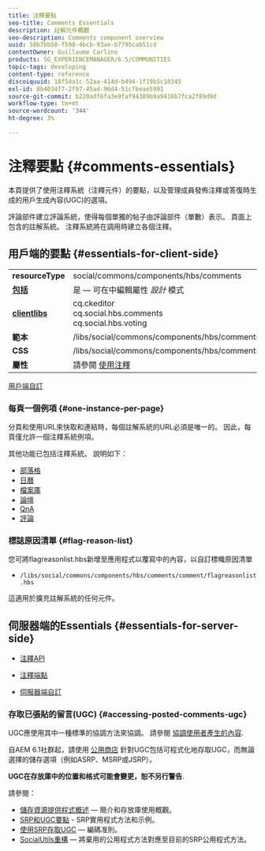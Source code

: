```yaml
---
title: 注釋要點
seo-title: Comments Essentials
description: 註解元件概觀
seo-description: Comments component overview
uuid: 58b7bb58-f598-4bcb-93ae-b7795cab51cd
contentOwner: Guillaume Carlino
products: SG_EXPERIENCEMANAGER/6.5/COMMUNITIES
topic-tags: developing
content-type: reference
discoiquuid: 18f54a1c-52aa-414d-b494-1f19b5c10345
exl-id: 8b4034f7-2f97-45ad-96d4-51cfbeae5991
source-git-commit: b220adf6fa3e9faf94389b9a9416b7fca2f89d9d
workflow-type: tm+mt
source-wordcount: '344'
ht-degree: 3%

---
```


# 注釋要點 {#comments-essentials}

本頁提供了使用注釋系統（注釋元件）的要點，以及管理成員發佈注釋或答復時生成的用戶生成內容(UGC)的選項。

評論部件建立評論系統，使得每個單獨的帖子由評論部件（單數）表示。 頁面上包含的註解系統。 注釋系統將在調用時建立各個注釋。

## 用戶端的要點 {#essentials-for-client-side}

<table>
 <tbody>
  <tr>
   <td> <strong>resourceType</strong></td>
   <td> social/commons/components/hbs/comments</td>
  </tr>
  <tr>
   <td> <a href="scf.md#add-or-include-a-communities-component"><strong>包括</strong></a></td>
   <td>是 — 可在中編輯屬性 <i>設計 </i>模式</td>
  </tr>
  <tr>
   <td> <a href="client-customize.md#clientlibs-for-scf"><strong>clientlibs</strong></a></td>
   <td>cq.ckeditor<br /> cq.social.hbs.comments<br /> cq.social.hbs.voting</td>
  </tr>
  <tr>
   <td> <strong>範本</strong></td>
   <td> /libs/social/commons/components/hbs/comments/comments.hbs<br /> </td>
  </tr>
  <tr>
   <td> <strong>CSS</strong></td>
   <td> /libs/social/commons/components/hbs/comments/clientlibs/commentsystem.css</td>
  </tr>
  <tr>
   <td><strong> 屬性</strong></td>
   <td> 請參閱 <a href="comments.md">使用注釋</a></td>
  </tr>
 </tbody>
</table>

[用戶端自訂](client-customize.md)

### 每頁一個例項 {#one-instance-per-page}

分頁和使用URL來快取和連結時，每個註解系統的URL必須是唯一的。 因此，每頁僅允許一個注釋系統例項。

其他功能已包括注釋系統。 說明如下：

* [部落格](blog-developer-basics.md)
* [日曆](calendar-basics-for-developers.md)
* [檔案庫](essentials-file-library.md)
* [論壇](essentials-forum.md)
* [QnA](qna-essentials.md)
* [評論](reviews-basics.md)

### 標誌原因清單 {#flag-reason-list}

您可將flagreasonlist.hbs新增至應用程式以覆寫中的內容，以自訂標幟原因清單

* `/libs/social/commons/components/hbs/comments/comment/flagreasonlist.hbs`

這適用於擴充註解系統的任何元件。

## 伺服器端的Essentials {#essentials-for-server-side}

* [注釋API](https://helpx.adobe.com/experience-manager/6-5/sites/developing/using/reference-materials/javadoc/com/adobe/cq/social/commons/comments/api/package-summary.html)

* [注釋端點](https://helpx.adobe.com/experience-manager/6-5/sites/developing/using/reference-materials/javadoc/com/adobe/cq/social/commons/comments/endpoints/package-summary.html)

* [伺服器端自訂](server-customize.md)

### 存取已張貼的留言(UGC) {#accessing-posted-comments-ugc}

UGC應使用其中一種標準的協調方法來協調。
請參閱 [協調使用者產生的內容](moderate-ugc.md).

自AEM 6.1社群起，請使用 [公用商店](working-with-srp.md) 針對UGC包括可程式化地存取UGC，而無論選擇的儲存選項（例如ASRP、MSRP或JSRP）。

**UGC在存放庫中的位置和格式可能會變更，恕不另行警告**.

請參閱：

* [儲存資源提供程式概述](srp.md)  — 簡介和存放庫使用概觀。
* [SRP和UGC要點](srp-and-ugc.md) - SRP實用程式方法和示例。
* [使用SRP存取UGC](accessing-ugc-with-srp.md)  — 編碼准則。
* [SocialUtils重構](socialutils.md)  — 將棄用的公用程式方法對應至目前的SRP公用程式方法。
